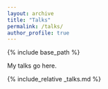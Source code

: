 ```yaml
---
layout: archive
title: "Talks"
permalink: /talks/
author_profile: true
---
```


{% include base_path %}


My talks go here.

{% include_relative _talks.md %}
